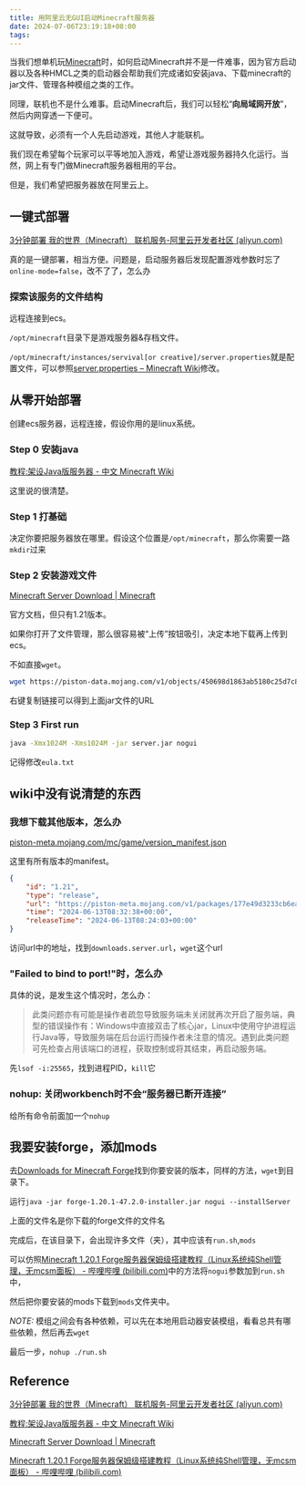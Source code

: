 ```yaml
---
title: 用阿里云无GUI启动Minecraft服务器
date: 2024-07-06T23:19:18+08:00
tags:
---
```

当我们想单机玩[Minecraft](https://minecraft.net)时，如何启动Minecraft并不是一件难事，因为官方启动器以及各种HMCL之类的启动器会帮助我们完成诸如安装java、下载minecraft的jar文件、管理各种模组之类的工作。

同理，联机也不是什么难事。启动Minecraft后，我们可以轻松“**向局域网开放**”，然后内网穿透一下便可。

这就导致，必须有一个人先启动游戏，其他人才能联机。

我们现在希望每个玩家可以平等地加入游戏，希望让游戏服务器持久化运行。当然，网上有专门做Minecraft服务器租用的平台。

但是，我们希望把服务器放在阿里云上。

<!-- more -->

## 一键式部署

[3分钟部署 我的世界（Minecraft） 联机服务-阿里云开发者社区 (aliyun.com)](https://developer.aliyun.com/article/1454890)

真的是一键部署，相当方便。问题是，启动服务器后发现配置游戏参数时忘了`online-mode=false`，改不了了，怎么办

### 探索该服务的文件结构

远程连接到ecs。

`/opt/minecraft`目录下是游戏服务器&存档文件。

`/opt/minecraft/instances/servival[or creative]/server.properties`就是配置文件，可以参照[server.properties – Minecraft Wiki](https://minecraft.wiki/w/Server.properties)修改。

## 从零开始部署

创建ecs服务器，远程连接，假设你用的是linux系统。

### Step 0 安装java

[教程:架设Java版服务器 - 中文 Minecraft Wiki](https://zh.minecraft.wiki/w/Tutorial:%E6%9E%B6%E8%AE%BEJava%E7%89%88%E6%9C%8D%E5%8A%A1%E5%99%A8)

这里说的很清楚。

### Step 1 打基础

决定你要把服务器放在哪里。假设这个位置是`/opt/minecraft`，那么你需要一路`mkdir`过来

### Step 2 安装游戏文件

[Minecraft Server Download | Minecraft](https://www.minecraft.net/en-us/download/server)

官方文档，但只有1.21版本。

如果你打开了文件管理，那么很容易被“上传”按钮吸引，决定本地下载再上传到ecs。

不如直接`wget`。

```bash
wget https://piston-data.mojang.com/v1/objects/450698d1863ab5180c25d7c804ef0fe6369dd1ba/server.jar
```

右键复制链接可以得到上面jar文件的URL

### Step 3 First run

```bash
java -Xmx1024M -Xms1024M -jar server.jar nogui
```

记得修改`eula.txt`

## wiki中没有说清楚的东西

### 我想下载其他版本，怎么办

[piston-meta.mojang.com/mc/game/version\_manifest.json](https://piston-meta.mojang.com/mc/game/version_manifest.json)

这里有所有版本的manifest。

```json
{
    "id": "1.21",
    "type": "release",
    "url": "https://piston-meta.mojang.com/v1/packages/177e49d3233cb6eac42f0495c0a48e719870c2ae/1.21.json",
    "time": "2024-06-13T08:32:38+00:00",
    "releaseTime": "2024-06-13T08:24:03+00:00"
}
```

访问url中的地址，找到`downloads.server.url`，`wget`这个url

### "Failed to bind to port!"时，怎么办

具体的说，是发生这个情况时，怎么办：

> 此类问题亦有可能是操作者疏忽导致服务端未关闭就再次开启了服务端，典型的错误操作有：Windows中直接双击了核心jar，Linux中使用守护进程运行Java等，导致服务端在后台运行而操作者未注意的情况。遇到此类问题可先检查占用该端口的进程，获取控制或将其结束，再启动服务端。

先`lsof -i:25565`，找到进程PID，`kill`它

### nohup: 关闭workbench时不会“服务器已断开连接”

给所有命令前面加一个`nohup`

## 我要安装forge，添加mods

去[Downloads for Minecraft Forge](https://files.minecraftforge.net/net/minecraftforge/forge/)找到你要安装的版本，同样的方法，`wget`到目录下。

运行`java -jar forge-1.20.1-47.2.0-installer.jar nogui --installServer`

上面的文件名是你下载的forge文件的文件名

完成后，在该目录下，会出现许多文件（夹），其中应该有`run.sh`,`mods`

可以仿照[Minecraft 1.20.1 Forge服务器保姆级搭建教程（Linux系统纯Shell管理，无mcsm面板） - 哔哩哔哩 (bilibili.com)](https://www.bilibili.com/read/cv34839109/)中的方法将`nogui`参数加到`run.sh`中，

然后把你要安装的mods下载到`mods`文件夹中。

*NOTE:* 模组之间会有各种依赖，可以先在本地用启动器安装模组，看看总共有哪些依赖，然后再去`wget`

最后一步，`nohup ./run.sh`

## Reference

[3分钟部署 我的世界（Minecraft） 联机服务-阿里云开发者社区 (aliyun.com)](https://developer.aliyun.com/article/1454890)

[教程:架设Java版服务器 - 中文 Minecraft Wiki](https://zh.minecraft.wiki/w/Tutorial:%E6%9E%B6%E8%AE%BEJava%E7%89%88%E6%9C%8D%E5%8A%A1%E5%99%A8)

[Minecraft Server Download | Minecraft](https://www.minecraft.net/en-us/download/server)

[Minecraft 1.20.1 Forge服务器保姆级搭建教程（Linux系统纯Shell管理，无mcsm面板） - 哔哩哔哩 (bilibili.com)](https://www.bilibili.com/read/cv34839109/)
